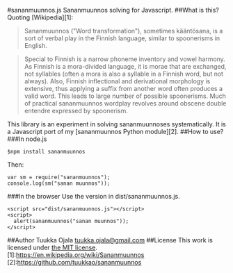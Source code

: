 #sananmuunnos.js
Sananmuunnos solving for Javascript.
##What is this?
Quoting [Wikipedia][1]:

> Sananmuunnos ("Word transformation"), sometimes kääntösana, is a sort of verbal play in the Finnish language, similar to spoonerisms in English.

> Special to Finnish is a narrow phoneme inventory and vowel harmony. As Finnish is a mora-divided language, it is morae that are exchanged, not syllables (often a mora is also a syllable in a Finnish word, but not always). Also, Finnish inflectional and derivational morphology is extensive, thus applying a suffix from another word often produces a valid word. This leads to large number of possible spoonerisms. Much of practical sananmuunnos wordplay revolves around obscene double entendre expressed by spoonerism.

This library is an experiment in solving sananmuunnoses systematically. It is a Javascript port of my [sananmuunnos Python module][2].
##How to use?
###In node.js

    $npm install sananmuunnos

Then:

    var sm = require("sananmuunnos");
    console.log(sm("sanan muunnos"));
###In the browser
Use the version in dist/sananmuunnos.js.

    <script src="dist/sananmuunnos.js"></script>
    <script>
      alert(sananmuunnos("sanan muunnos"));
    </script>
##Author
Tuukka Ojala <tuukka.ojala@gmail.com>
##License
This work is licensed under [the MIT license](license).
[1]:https://en.wikipedia.org/wiki/Sananmuunnos
[2]:https://github.com/tuukkao/sananmuunnos